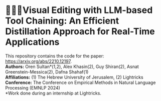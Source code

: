 # **🎥🔧🔗Visual Editing with LLM-based Tool Chaining: An Efficient Distillation Approach for Real-Time Applications**

This repository contains the code for the paper: https://arxiv.org/abs/2210.12197. <br>
**Authors:** Oren Sultan*(1,2), Alex Khasin(2), Guy Shiran(2), Asnat Greenstein-Messica(2), Dafna Shahaf(1) <br>
**Affiliations:** (1) The Hebrew University of Jerusalem, (2) Lightricks <br>
**Conference:** The Conference on Empirical Methods in Natural Language Processing (EMNLP 2024) <br>
*Work done during an internship at Lightricks.
